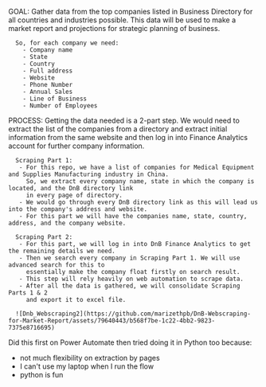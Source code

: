 GOAL: 
      Gather data from the top companies listed in Business Directory for all countries and industries possible.
      This data will be used to make a market report and projections for strategic planning of business. 
        
      So, for each company we need:
        - Company name
        - State
        - Country
        - Full address
        - Website 
        - Phone Number
        - Annual Sales
        - Line of Business
        - Number of Employees

PROCESS: 
      Getting the data needed is a 2-part step. We would need to extract the list of the companies from a directory and extract
      initial information from the same website and then log in into Finance Analytics account for further company information.

      Scraping Part 1: 
       - For this repo, we have a list of companies for Medical Equipment and Supplies Manufacturing industry in China. 
         So, we extract every company name, state in which the company is located, and the DnB directory link 
         in every page of directory.
       - We would go through every DnB directory link as this will lead us into the company's address and website.
       - For this part we will have the companies name, state, country, address, and the company website.

      Scraping Part 2: 
       - For this part, we will log in into DnB Finance Analytics to get the remaining details we need. 
       - Then we search every company in Scraping Part 1. We will use advanced search for this to 
         essentially make the company float firstly on search result.
       - This step will rely heavily on web automation to scrape data.
       - After all the data is gathered, we will consolidate Scraping Parts 1 & 2
         and export it to excel file.

      ![Dnb_Webscraping2](https://github.com/marizethpb/DnB-Webscraping-for-Market-Report/assets/79640443/b568f7be-1c22-4bb2-9823-7375e8716695)


Did this first on Power Automate then tried doing it in Python too because:
  - not much flexibility on extraction by pages
  - I can't use my laptop when I run the flow
  - python is fun
